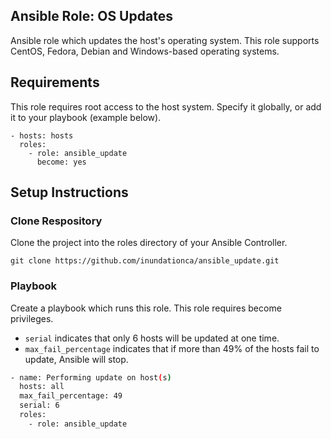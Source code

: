 ## Ansible Role: OS Updates

Ansible role which updates the host's operating system. This role supports CentOS, Fedora, Debian and Windows-based operating systems.

## Requirements

This role requires root access to the host system. Specify it globally, or add it to your playbook (example below).

```
- hosts: hosts
  roles:
    - role: ansible_update
      become: yes
```

## Setup Instructions

### Clone Respository

Clone the project into the roles directory of your Ansible Controller.

```
git clone https://github.com/inundationca/ansible_update.git
```

### Playbook

Create a playbook which runs this role. This role requires become privileges.

- ```serial``` indicates that only 6 hosts will be updated at one time.
- ```max_fail_percentage``` indicates that if more than 49% of the hosts fail to update, Ansible will stop.

```bash
- name: Performing update on host(s)
  hosts: all
  max_fail_percentage: 49
  serial: 6
  roles:
    - role: ansible_update
```



